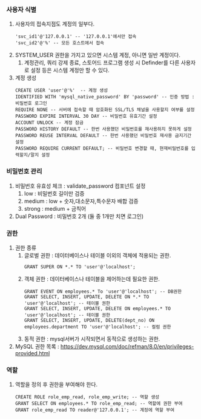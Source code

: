 ### 사용자 식별
1. 사용자의 접속지점도 계정의 일부다.
    ~~~
    'svc_id1'@'127.0.0.1' -- '127.0.0.1'에서만 접속
    'svc_id2'@'%' -- 모든 호스트에서 접속
    ~~~ 
2. SYSTEM_USER 권한을 가지고 있으면 시스템 계정, 아니면 일반 계정이다.
    1. 계정관리, 쿼리 강제 종료, 스토어드 프로그램 생성 시 Definder를 다른 사용자로 설정 등은 시스템 계정만 할 수 있다.
3. 계정 생성
   ~~~
   CREATE USER 'user'@'%'  -- 계정 생성
   IDENTIFIED WITH 'mysql_native_password' BY 'password' -- 인증 방법 : 비밀번호 로그인
   REQUIRE NONE -- 서버에 접속할 때 암호화된 SSL/TLS 채널을 사용할지 여부를 설정
   PASSWORD EXPIRE INTERVAL 30 DAY -- 비밀번호 유효기간 설정
   ACCOUNT UNLOCK -- 계정 잠금
   PASSWORD HISTORY DEFAULT -- 한번 사용했던 비밀번호를 재사용하지 못하게 설정
   PASSWORD REUSE INTERVAL DEFAULT -- 한번 사용했던 비밀번호 재사용 금지기간 설정
   PASSWORD REQUIRE CURRENT DEFAULT; -- 비밀번호 변경할 때, 현재비밀번호를 입력할지/말지 설정 
   ~~~
### 비밀번호 관리
1. 비밀번호 유효성 체크 : validate_password 컴포넌트 설정
    1. low : 비밀번호 길이만 검증
    2. medium : low + 숫자,대소문자,특수문자 배합 검증
    3. strong : medium + 금칙어
2. Dual Password : 비밀번호 2개 (둘 중 1개만 치면 로그인)
### 권한
1. 권한 종류 
    1. 글로벌 권한 : 데이터베이스나 테이블 이외의 객체에 적용되는 권한.
       ~~~
       GRANT SUPER ON *.* TO 'user'@'localhost';
       ~~~
    2. 객체 권한 : 데이터베이스나 테이블을 제어하는데 필요한 권한.
       ~~~
       GRANT EVENT ON employees.* To 'user'@'localhost'; -- DB권한
       GRANT SELECT, INSERT, UPDATE, DELETE ON *.* TO 'user'@'localhost'; -- 테이블 권한
       GRANT SELECT, INSERT, UPDATE, DELETE ON employees.* TO 'user'@'localhost'; -- 테이블 권한
       GRANT SELECT, INSERT, UPDATE, DELETE(dept_no) ON employees.department TO 'user'@'localhost'; -- 컬럼 권한
       ~~~
    3. 동적 권한 : mysql서버가 시작되면서 동적으로 생성하는 권한.
2. MySQL 권한 목록 : https://dev.mysql.com/doc/refman/8.0/en/privileges-provided.html
### 역할
1. 역할을 정의 후 권한을 부여해야 한다.
   ~~~
   CREATE ROLE role_emp_read, role_emp_write; -- 역할 생성
   GRANT SELECT ON employees.* TO role_emp_read; -- 역할에 권한 부여
   GRANT role_emp_read TO reader@'127.0.0.1'; -- 계정에 역할 부여 
   ~~~   
